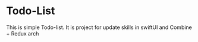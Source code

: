 # Todo-List
This is simple Todo-list. It is project for update skills in swiftUI and Combine + Redux arch

